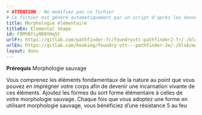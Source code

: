 ```yaml
---
# ATTENTION : Ne modifiez pas ce fichier
# Ce fichier est généré automatiquement par un script d'après les données du module Foundry VTT officiel et de sa traduction
title: Morphologie élémentaire
titleEn: Elemental Shape
id: F0MYBfiyOD8YHq5t
urlFr: https://gitlab.com/pathfinder-fr/foundryvtt-pathfinder2-fr/-/blob/master/data/feats/F0MYBfiyOD8YHq5t.htm
urlEn: https://gitlab.com/hooking/foundry-vtt---pathfinder-2e/-/blob/master/packs/data/feats.db/elemental-shape.json
layout: dons
---
```

**Prérequis** Morphologie sauvage

Vous comprenez les éléments fondamentaux de la nature au point que vous pouvez en imprégner votre corps afin de devenir une incarnation vivante de ces éléments. Ajoutez les formes du sort forme élémentaire à celles de votre morphologie sauvage. Chaque fois que vous adoptez une forme en utilisant morphologie sauvage, vous bénéficiez d’une résistance 5 au feu
